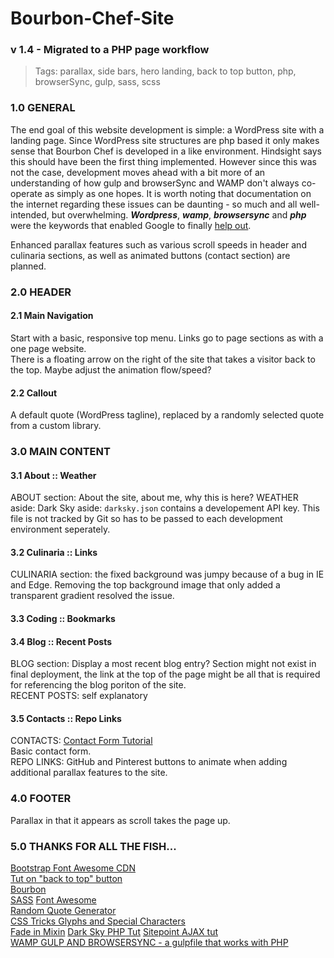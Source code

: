 # Bourbon-Chef-Site
### v 1.4 - Migrated to a PHP page workflow 
> Tags: parallax, side bars, hero landing, back to top button, php, browserSync, gulp, sass, scss  

### 1.0 GENERAL
The end goal of this website development is simple:  a WordPress site with a landing page.  Since WordPress site structures are php based it only makes sense that Bourbon Chef is developed in a like environment.  Hindsight says this should have been the first thing implemented.  However since this was not the case, development moves ahead with a bit more of an understanding of how gulp and browserSync and WAMP don't always co-operate as simply as one hopes.  It is worth noting that documentation on the internet regarding these issues can be daunting - so much and all well-intended, but overwhelming.  ***Wordpress***, ***wamp***, ***browsersync*** and ***php*** were the keywords that enabled Google to finally [help out](http://duaneblake.co.uk/front-end/how-to-set-up-browsersync-with-wordpress-using-wamp-and-gulp/).  

Enhanced parallax features such as various scroll speeds in header and culinaria sections, as well as animated buttons (contact section) are planned.

### 2.0 HEADER
#### 2.1 Main Navigation
Start with a basic, responsive top menu.  Links go to page sections as with a one page website.  
There is a floating arrow on the right of the site that takes a visitor back to the top.  Maybe adjust the animation flow/speed?


#### 2.2 Callout
A default quote (WordPress tagline), replaced by a randomly selected quote from a custom library.

### 3.0 MAIN CONTENT
#### 3.1 About :: Weather
ABOUT section: About the site, about me, why this is here?
WEATHER aside: Dark Sky aside: `darksky.json` contains a developement API key. This file is not tracked by Git so has to be passed to each development environment seperately.  

#### 3.2 Culinaria :: Links
CULINARIA section:  the fixed background was jumpy because of a bug in IE and Edge.  Removing the top background image that only added a transparent gradient resolved the issue.
  
#### 3.3 Coding :: Bookmarks

#### 3.4 Blog :: Recent Posts
BLOG section: Display a most recent blog entry?  Section might not exist in final deployment, the link at the top of the page might be all that is required for referencing the blog poriton of the site.  
RECENT POSTS: self explanatory

#### 3.5 Contacts :: Repo Links
CONTACTS: [Contact Form Tutorial](https://code.tutsplus.com/tutorials/build-a-neat-html5-powered-contact-form--net-20426)  
Basic contact form.  
REPO LINKS: GitHub and Pinterest buttons to animate when adding additional parallax features to the site.

### 4.0 FOOTER
Parallax in that it appears as scroll takes the page up.


### 5.0 THANKS FOR ALL THE FISH...
[Bootstrap Font Awesome CDN](https://www.bootstrapcdn.com/fontawesome/)  
[Tut on "back to top" button](https://getflywheel.com/layout/add-sticky-back-top-button-website/)  
[Bourbon](http://bourbon.io/docs/)   
[SASS](http://sass-lang.com/libsass)
[Font Awesome](http://fontawesome.io/icons/)  
[Random Quote Generator](http://codepen.io/kkoutoup/pen/zxmGLE)  
[CSS Tricks Glyphs and Special Characters](https://css-tricks.com/snippets/html/glyphs/)  
[Fade in Mixin](https://coderwall.com/p/-xfqmq/scss-keyframe-mixin)
[Dark Sky PHP Tut](http://lekkerlogic.com/2015/08/dark-sky-forecast-io-weather-api-part-1/)
[Sitepoint AJAX tut](https://www.sitepoint.com/ajaxjquery-getjson-simple-example/)  
[WAMP GULP AND BROWSERSYNC -  a gulpfile that works with PHP](http://duaneblake.co.uk/front-end/how-to-set-up-browsersync-with-wordpress-using-wamp-and-gulp/)  
